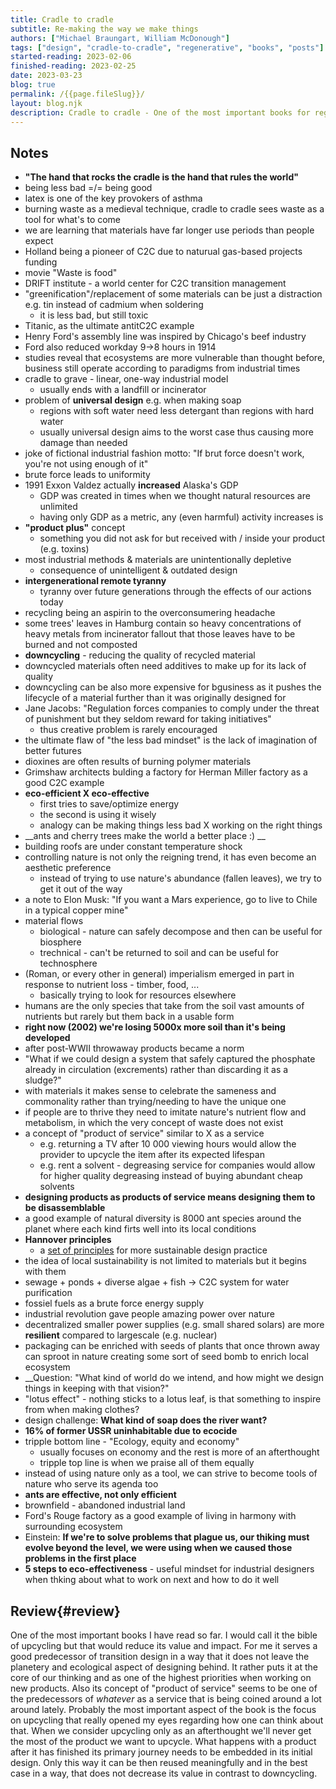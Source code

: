 ```yaml
---
title: Cradle to cradle
subtitle: Re-making the way we make things
authors: ["Michael Braungart, William McDonough"]
tags: ["design", "cradle-to-cradle", "regenerative", "books", "posts"]
started-reading: 2023-02-06
finished-reading: 2023-02-25
date: 2023-03-23
blog: true
permalink: /{{page.fileSlug}}/
layout: blog.njk
description: Cradle to cradle - One of the most important books for regenerative design. A bible for cradle-to-cradle way of thinking. A must-read for upcycling souls.
---
```


<div id="notes">

## Notes

- __"The hand that rocks the cradle is the hand that rules the world"__
- being less bad =/= being good
- latex is one of the key provokers of asthma
- burning waste as a medieval technique, cradle to cradle sees waste as a tool for what's to come
- we are learning that materials have far longer use periods than people expect
- Holland being a pioneer of C2C due to naturual gas-based projects funding
- movie "Waste is food"
- DRIFT institute - a world center for C2C transition management
- "greenification"/replacement of some materials can be just a distraction e.g. tin instead of cadmium when soldering
	- it is less bad, but still toxic
- Titanic, as the ultimate antitC2C example
- Henry Ford's assembly line was inspired by Chicago's beef industry
- Ford also reduced workday 9->8 hours in 1914
- studies reveal that ecosystems are more vulnerable than thought before, business still operate according to paradigms from industrial times
- cradle to grave  - linear, one-way industrial model
	- usually ends with a landfill or incinerator
- problem of __universal design__ e.g. when making soap
	- regions with soft water need less detergant than regions with hard water
	- usually universal design aims to the worst case thus causing more damage than needed
- joke of fictional industrial fashion motto: "If brut force doesn't work, you're not using enough of it"
- brute force leads to uniformity
- 1991 Exxon Valdez actually __increased__ Alaska's GDP
	- GDP was created in times when we thought natural resources are unlimited
	- having only GDP as a metric, any (even harmful) activity increases is
- __"product plus"__ concept
	- something you did not ask for but received with / inside your product (e.g. toxins)
- most industrial methods & materials are unintentionally depletive
	- consequence of unintelligent & outdated design
- __intergenerational remote tyranny__
	- tyranny over future generations through the effects of our actions today 
- recycling being an aspirin to the overconsumering headache
- some trees' leaves in Hamburg contain so heavy concentrations of heavy metals from incinerator fallout that those leaves have to be burned and not composted
- __downcycling__ - reducing the quality of recycled material
- downcycled materials often need additives to make up for its lack of quality
- downcycling  can be also more expensive for bgusiness as it pushes the lifecycle of a material further than it was originally designed for
- Jane Jacobs: "Regulation forces companies to comply under the threat of punishment but they seldom reward for taking initiatives"
	- thus creative problem is rarely encouraged
- the ultimate flaw of "the less bad mindset" is the lack of imagination of better futures
- dioxines are often results of burning polymer materials
- Grimshaw architects bulding a factory for Herman Miller factory as a good C2C example
- __eco-efficient X eco-effective__
	- first tries to save/optimize energy
	- the second is using it wisely
	- analogy can be making things less bad X working on the right things
- __ants and cherry trees make the world a better place :) __
- building roofs are under constant temperature shock
- controlling nature is not only the reigning trend, it has even become an aesthetic preference
	- instead of trying to use nature's abundance (fallen leaves), we try to get it out of the way
- a note to Elon Musk: "If you want a Mars experience, go to live to Chile in a typical copper mine"
- material flows
	- biological - nature can safely decompose and then can be useful for biosphere
	- trechnical - can't be returned to soil and can be useful for technosphere
- (Roman, or every other in general) imperialism emerged in part in response to nutrient loss - timber, food, ...
	- basically trying to look for resources elsewhere
- humans are the only species that take from the soil vast amounts of nutrients but rarely but them back in a usable form
- __right now (2002) we're losing 5000x more soil than it's being developed__
- after post-WWII throwaway products became a norm
- "What if we could design a system that safely captured the phosphate already in circulation (excrements) rather than discarding it as a sludge?"
- with materials it makes sense to celebrate the sameness and commonality rather than trying/needing to have the unique one
- if people are to thrive they need to imitate nature's nutrient flow and metabolism, in which the very concept of waste does not exist
- a concept of "product of service" similar to X as a service
	- e.g. returning a TV after 10 000 viewing hours would allow the provider to upcycle the item after its expected lifespan
	- e.g. rent a solvent - degreasing service for companies would allow for higher quality degreasing instead of buying abundant cheap solvents
- __designing products as products of service means designing them to be disassemblable__
- a good example of natural diversity is 8000 ant species around the planet where each kind firts well into its local conditions
- __Hannover principles__
	- a [set of principles](https://mcdonough.com/writings/the-hannover-principles/) for more sustainable design practice
- the idea of local sustainability is not limited to materials but it begins with them
- sewage + ponds + diverse algae + fish -> C2C system for water purification
- fossiel fuels as a brute force energy supply
- industrial revolution gave people amazing power over nature
- decentralized smaller power supplies (e.g. small shared solars) are more __resilient__ compared to largescale (e.g. nuclear)
- packaging can be enriched with seeds of plants that once thrown away can sproot in nature creating some sort of seed bomb to enrich local ecosystem
- __Question: "What kind of world do we intend, and how might we design things in keeping with that vision?"
- "lotus effect" - nothing sticks to a lotus leaf, is that something to inspire from when making clothes?
- design challenge: __What kind of soap does the river want?__
- __16% of former USSR uninhabitable due to ecocide__
- tripple bottom line - "Ecology, equity and economy"
	- usually focuses on economy and the rest is more of an afterthought
	- tripple top line is when we praise all of them equally
- instead of using nature only as a tool, we can strive to become tools of nature who serve its agenda too
- __ants are effective, not only efficient__
- brownfield - abandoned industrial land
- Ford's Rouge factory as a good example of living in harmony with surrounding ecosystem
- Einstein: __If we're to solve problems that plague us, our thiking must evolve beyond the level, we were using when we caused those problems in the first place__
- __5 steps to eco-effectiveness__ - useful mindset for industrial designers when thking about what to work on next and how to do it well

</div>

## Review{#review}

One of the most important books I have read so far. I would call it the bible of upcycling but that would reduce its value and impact.
For me it serves a good predecessor of transition design in a way that it does not leave the planetery and ecological aspect of designing behind. It rather puts it at the core of our thinking and as one of the highest priorities when working on new products. Also its concept of "product of service" seems to be one of the predecessors of _whatever_ as a service that is being coined around a lot around lately.
Probably the most important aspect of the book is the focus on upcycling that really opened my eyes regarding how one can think about that. When we consider upcycling only as an afterthought we'll never get the most of the product we want to upcycle. What happens with a product after it has finished its primary journey needs to be embedded in its initial design. Only this way it can be then reused meaningfully and in the best case in a way, that does not decrease its value in contrast to downcycling.